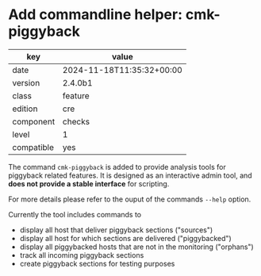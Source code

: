 [//]: # (werk v2)
# Add commandline helper: cmk-piggyback

key        | value
---------- | ---
date       | 2024-11-18T11:35:32+00:00
version    | 2.4.0b1
class      | feature
edition    | cre
component  | checks
level      | 1
compatible | yes

The command `cmk-piggyback` is added to provide analysis tools for piggyback related features.
It is designed as an interactive admin tool, and **does not provide a stable interface** for scripting.

For more details please refer to the ouput of the commands `--help` option.

Currently the tool includes commands to
 * display all host that deliver piggyback sections ("sources")
 * display all host for which sections are delivered ("piggybacked")
 * display all piggybacked hosts that are not in the monitoring ("orphans")
 * track all incoming piggyback sections
 * create piggyback sections for testing purposes

